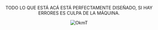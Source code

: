 <div align="center">
  
TODO LO QUE ESTÁ ACÁ ESTÁ PERFECTAMENTE DISEÑADO, SI HAY ERRORES ES CULPA DE LA MÁQUINA.

![OkmT](https://github.com/user-attachments/assets/2132bfed-2ae1-4d45-a7fe-8e20c1c9b508)
  
</div>
